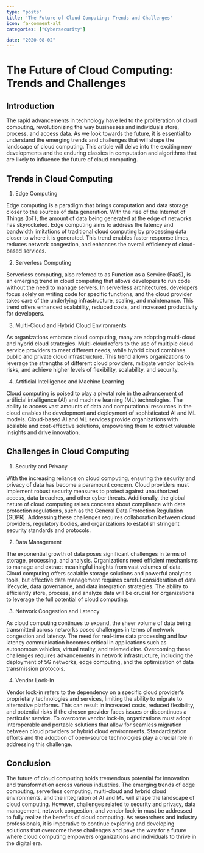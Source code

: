 ```yaml
---
type: "posts"
title: 'The Future of Cloud Computing: Trends and Challenges'
icon: fa-comment-alt
categories: ["Cybersecurity"]

date: "2020-08-02"
---
```




# The Future of Cloud Computing: Trends and Challenges

## Introduction

The rapid advancements in technology have led to the proliferation of cloud computing, revolutionizing the way businesses and individuals store, process, and access data. As we look towards the future, it is essential to understand the emerging trends and challenges that will shape the landscape of cloud computing. This article will delve into the exciting new developments and the enduring classics in computation and algorithms that are likely to influence the future of cloud computing.

## Trends in Cloud Computing

1. Edge Computing

Edge computing is a paradigm that brings computation and data storage closer to the sources of data generation. With the rise of the Internet of Things (IoT), the amount of data being generated at the edge of networks has skyrocketed. Edge computing aims to address the latency and bandwidth limitations of traditional cloud computing by processing data closer to where it is generated. This trend enables faster response times, reduces network congestion, and enhances the overall efficiency of cloud-based services.

2. Serverless Computing

Serverless computing, also referred to as Function as a Service (FaaS), is an emerging trend in cloud computing that allows developers to run code without the need to manage servers. In serverless architectures, developers focus solely on writing code for specific functions, and the cloud provider takes care of the underlying infrastructure, scaling, and maintenance. This trend offers enhanced scalability, reduced costs, and increased productivity for developers.

3. Multi-Cloud and Hybrid Cloud Environments

As organizations embrace cloud computing, many are adopting multi-cloud and hybrid cloud strategies. Multi-cloud refers to the use of multiple cloud service providers to meet different needs, while hybrid cloud combines public and private cloud infrastructure. This trend allows organizations to leverage the strengths of different cloud providers, mitigate vendor lock-in risks, and achieve higher levels of flexibility, scalability, and security.

4. Artificial Intelligence and Machine Learning

Cloud computing is poised to play a pivotal role in the advancement of artificial intelligence (AI) and machine learning (ML) technologies. The ability to access vast amounts of data and computational resources in the cloud enables the development and deployment of sophisticated AI and ML models. Cloud-based AI and ML services provide organizations with scalable and cost-effective solutions, empowering them to extract valuable insights and drive innovation.

## Challenges in Cloud Computing

1. Security and Privacy

With the increasing reliance on cloud computing, ensuring the security and privacy of data has become a paramount concern. Cloud providers must implement robust security measures to protect against unauthorized access, data breaches, and other cyber threats. Additionally, the global nature of cloud computing raises concerns about compliance with data protection regulations, such as the General Data Protection Regulation (GDPR). Addressing these challenges requires collaboration between cloud providers, regulatory bodies, and organizations to establish stringent security standards and protocols.

2. Data Management

The exponential growth of data poses significant challenges in terms of storage, processing, and analysis. Organizations need efficient mechanisms to manage and extract meaningful insights from vast volumes of data. Cloud computing offers scalable storage solutions and powerful analytics tools, but effective data management requires careful consideration of data lifecycle, data governance, and data integration strategies. The ability to efficiently store, process, and analyze data will be crucial for organizations to leverage the full potential of cloud computing.

3. Network Congestion and Latency

As cloud computing continues to expand, the sheer volume of data being transmitted across networks poses challenges in terms of network congestion and latency. The need for real-time data processing and low latency communication becomes critical in applications such as autonomous vehicles, virtual reality, and telemedicine. Overcoming these challenges requires advancements in network infrastructure, including the deployment of 5G networks, edge computing, and the optimization of data transmission protocols.

4. Vendor Lock-In

Vendor lock-in refers to the dependency on a specific cloud provider's proprietary technologies and services, limiting the ability to migrate to alternative platforms. This can result in increased costs, reduced flexibility, and potential risks if the chosen provider faces issues or discontinues a particular service. To overcome vendor lock-in, organizations must adopt interoperable and portable solutions that allow for seamless migration between cloud providers or hybrid cloud environments. Standardization efforts and the adoption of open-source technologies play a crucial role in addressing this challenge.

## Conclusion

The future of cloud computing holds tremendous potential for innovation and transformation across various industries. The emerging trends of edge computing, serverless computing, multi-cloud and hybrid cloud environments, and the integration of AI and ML will shape the landscape of cloud computing. However, challenges related to security and privacy, data management, network congestion, and vendor lock-in must be addressed to fully realize the benefits of cloud computing. As researchers and industry professionals, it is imperative to continue exploring and developing solutions that overcome these challenges and pave the way for a future where cloud computing empowers organizations and individuals to thrive in the digital era.